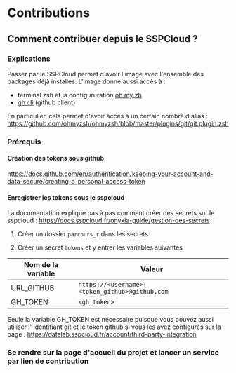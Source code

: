 # Contributions

## Comment contribuer depuis le SSPCloud ?

### Explications

Passer par le SSPCloud permet d'avoir l'image avec l'ensemble des packages déjà installés.
L'image donne aussi accès à  :

  - terminal zsh et la configururation [oh my zh](https://ohmyz.sh/)
  - [gh cli](https://cli.github.com/) (github client)

En particulier, cela permet d'avoir accès à un certain nombre d'alias : https://github.com/ohmyzsh/ohmyzsh/blob/master/plugins/git/git.plugin.zsh

### Prérequis

#### Création des tokens sous github
https://docs.github.com/en/authentication/keeping-your-account-and-data-secure/creating-a-personal-access-token

#### Enregistrer les tokens sous le sspcloud

La documentation explique pas à pas comment créer des secrets sur le sspcloud :
https://docs.sspcloud.fr/onyxia-guide/gestion-des-secrets

1. Créer un dossier `parcours_r` dans les secrets

1. Créer un secret `tokens` et y entrer les variables suivantes

  | Nom de la variable | Valeur                                                                                 |
  |--------------------|----------------------------------------------------------------------------------------|
  | URL_GITHUB         | `https://<username>:<token_github>@github.com`                                      |
  | GH_TOKEN           | `<gh_token>`                                                                           |

Seule la variable GH_TOKEN est nécessaire puisque vous pouvez aussi utiliser l' identifiant git et le token github
si vous les avez configurés sur la page : https://datalab.sspcloud.fr/account/third-party-integration

### Se rendre sur la page d'accueil du projet et lancer un service par lien de contribution
